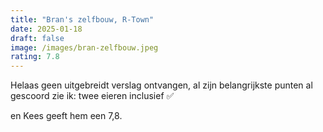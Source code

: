 ```yaml
---
title: "Bran's zelfbouw, R-Town"
date: 2025-01-18
draft: false
image: /images/bran-zelfbouw.jpeg
rating: 7.8
---
```




Helaas geen uitgebreidt verslag ontvangen, al zijn belangrijkste punten al gescoord zie ik: twee eieren inclusief ✅

en Kees geeft hem een 7,8.